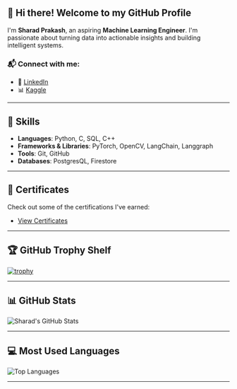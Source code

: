## 👋 Hi there! Welcome to my GitHub Profile

I'm **Sharad Prakash**, an aspiring **Machine Learning Engineer**. I'm passionate about turning data into actionable insights and building intelligent systems.

### 📬 Connect with me:
- 💼 [LinkedIn](https://www.linkedin.com/in/sharad-prakash117/)
- 📊 [Kaggle](https://www.kaggle.com/sharadprakash117)

---

## 🧠 Skills

- **Languages**: Python, C, SQL, C++
- **Frameworks & Libraries**: PyTorch, OpenCV, LangChain, Langgraph
- **Tools**: Git, GitHub
- **Databases**: PostgresQL, Firestore

---

## 📜 Certificates

Check out some of the certifications I've earned:
- [View Certificates](certificates/certs.md)

---

## 🏆 GitHub Trophy Shelf

[![trophy](https://github-profile-trophy.vercel.app/?username=Sharad117&theme=radical&no-frame=true&column=4&margin-w=15&margin-h=15)](https://github.com/ryo-ma/github-profile-trophy)

---

## 📊 GitHub Stats

![Sharad's GitHub Stats](https://github-readme-stats.vercel.app/api?username=Sharad117&show_icons=true&theme=radical&cache_seconds=60)

---

## 💻 Most Used Languages

![Top Languages](https://github-readme-stats.vercel.app/api/top-langs/?username=Sharad117&layout=compact&theme=radical&cache_seconds=60)

---

<!--
**Sharad117/Sharad117** is a ✨ special ✨ repository because its `README.md` appears on your GitHub profile.

You can add more sections like:
- 🔭 I’m currently working on ...
- 🌱 I’m currently learning ...
- 👯 I’m looking to collaborate on ...
- 📫 How to reach me: ...
-->

